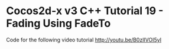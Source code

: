 Cocos2d-x v3 C++ Tutorial 19 - Fading Using FadeTo
==================================================

Code for the following video tutorial http://youtu.be/B0zlIVOI5yI
